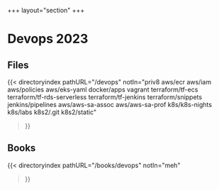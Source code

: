 +++
layout="section"
+++

# Devops 2023

## Files

{{< directoryindex 
   pathURL="/devops" 
   notIn="priv8 aws/ecr aws/iam aws/policies aws/eks-yaml docker/apps vagrant terraform/tf-ecs terraform/tf-rds-serverless terraform/tf-jenkins terraform/snippets jenkins/pipelines aws/aws-sa-assoc aws/aws-sa-prof k8s/k8s-nights k8s/labs k8s2/.git k8s2/static"
>}}

## Books
{{< directoryindex 
   pathURL="/books/devops" 
   notIn="meh"
>}}
